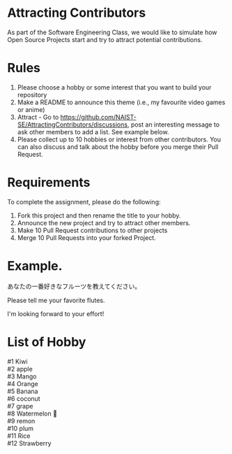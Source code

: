 # Attracting Contributors
As part of the Software Engineering Class, we would like to simulate how Open Source Projects start and try to attract potential contributions.

# Rules

1. Please choose a hobby or some interest that you want to build your repository
2. Make a README to announce this theme (i.e., my favourite video games or anime)
3. Attract - Go to https://github.com/NAIST-SE/AttractingContributors/discussions, post an interesting message to ask other members to add a list. See example below.
4. Please collect up to 10 hobbies or interest from other contributors. You can also discuss and talk about the hobby before you merge their Pull Request.

# Requirements
To complete the assignment, please do the following:
1. Fork this project and then rename the title to your hobby. 
2. Announce the new project and try to attract other members.
3. Make 10 Pull Request contributions to other projects
4. Merge 10 Pull Requests into your forked Project.

# Example. 
あなたの一番好きなフルーツを教えてください。

Please tell me your favorite flutes.

I'm looking forward to your effort!
# List of Hobby

#1 Kiwi<br>
#2 apple<br>
#3 Mango<br>
#4 Orange<br>
#5 Banana<br>
#6 coconut<br>
#7 grape<br>
#8 Watermelon 🍉<br>
#9 remon<br>
#10 plum<br>
#11 Rice<br>
#12 Strawberry<br>

